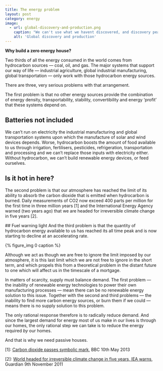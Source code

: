 ```yaml
---
title: The energy problem
layout: post
category: energy
image:
  - url: global-discovery-and-production.png
    caption: "We can't use what we havent discovered, and discovery peaked in 1970."
    alt: 'Global discovery and production'
---
```


**Why build a zero energy house?**

Two thirds of all the energy consumed in the world comes from hydrocarbon sources — coal, oil, and gas. The major systems that support our way of life  — industrial agriculture, global industrial manufacturing, global transportation — only work with those hydrocarbon energy sources.

There are three, very serious problems with that arrangement.

The first problem is that no other energy sources provide the combination of energy density, transportability, stability, convertibility and energy ‘profit’ that these systems depend on.

## Batteries not included
We can’t run on electricity the industrial manufacturing and global transportation systems upon which the manufacture of solar and wind devices depends. Worse, hydrocarbon boosts the amount of food available to us through irrigation, fertilisers, pesticides, refrigeration, transportation and processing and we can’t replace those inputs with electricity either. Without hydrocarbon, we can’t build renewable energy devices, or feed ourselves.

## Is it hot in here?
The second problem is that our atmosphere has reached the limit of its ability to absorb the carbon dioxide that is emitted when hydrocarbon is burned. Daily measurements of CO2 now exceed 400 parts per million for the first time in three million years [1] and the International Energy Agency warned (two years ago) that we are headed for irreversible climate change in five years [2].

## Fuel warning light
And the third problem is that the quantity of hydrocarbon energy available to us has reached its all time peak and is now starting to decline at an accelerating rate.

{% figure_img 0 caption %}

Although we act as though we are free to ignore the limit imposed by our atmosphere, it is this last limit which we are not free to ignore in the short term, and which propels this from a theoretical problem in the distant future to one which will affect us in the timescale of a mortgage.

In matters of scarcity, supply must balance demand. The first problem — the inability of renewable energy technologies to power their own manufacturing processes — mean there can be no renewable energy solution to this issue. Together with the second and third problems — the inability to find more carbon energy sources, or burn them if we could — means there is no supply solution to this problem.

The only rational response therefore is to radically reduce demand. And since the largest demand for energy most of us make in our lives is through our homes, the only rational step we can take is to reduce the energy required *by* our homes.

And that is why we need passive houses.

[1]: [Carbon dioxide passes symbolic mark](http://www.bbc.co.uk/news/science-environment-22486153), BBC 10th May 2013

[2]: [World headed for irreversible climate change in five years, IEA warns](http://www.guardian.co.uk/environment/2011/nov/09/fossil-fuel-infrastructure-climate-change), Guardian 9th November 2011
